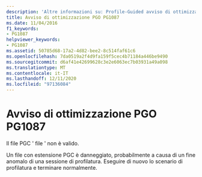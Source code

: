 ```yaml
---
description: 'Altre informazioni su: Profile-Guided avviso di ottimizzazione PG1087'
title: Avviso di ottimizzazione PGO PG1087
ms.date: 11/04/2016
f1_keywords:
- PG1087
helpviewer_keywords:
- PG1087
ms.assetid: 50785d68-17a2-4d82-bee2-8c514faf61c6
ms.openlocfilehash: 7da0519a2f4d9fa159f5cec4b71184a446be9490
ms.sourcegitcommit: d6af41e42699628c3e2e6063ec7b03931a49a098
ms.translationtype: MT
ms.contentlocale: it-IT
ms.lasthandoff: 12/11/2020
ms.locfileid: "97136084"
---
```

# <a name="profile-guided-optimization-warning-pg1087"></a>Avviso di ottimizzazione PGO PG1087

Il file PGC ' file ' non è valido.

Un file con estensione PGC è danneggiato, probabilmente a causa di un fine anomalo di una sessione di profilatura.  Eseguire di nuovo lo scenario di profilatura e terminare normalmente.
